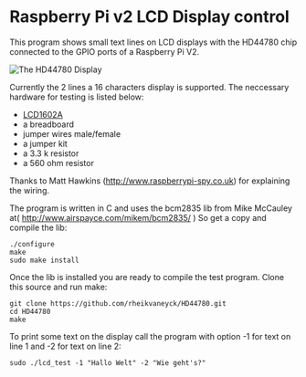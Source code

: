 Raspberry Pi v2 LCD Display control
===================================

This program shows small text lines on LCD displays with the HD44780 chip connected to the GPIO ports of a Raspberry Pi V2. 

![The HD44780 Display](https://dl.dropboxusercontent.com/u/40629133/HD44780/Display.jpg)

Currently the 2 lines a 16 characters display is supported. The neccessary 
hardware for testing is listed below: 

* [LCD1602A](https://www.google.de/#q=HD44780+2x16+buy)
* a breadboard
* jumper wires male/female
* a jumper kit
* a 3.3 k resistor
* a 560 ohm resistor

Thanks to Matt Hawkins (http://www.raspberrypi-spy.co.uk) for explaining the wiring.

The program is written in C and uses the bcm2835 lib from Mike McCauley at( http://www.airspayce.com/mikem/bcm2835/ )
So get a copy and compile the lib:

```
./configure 
make
sudo make install
```

Once the lib is installed you are ready to compile the test program. Clone this source and run make: 

```
git clone https://github.com/rheikvaneyck/HD44780.git
cd HD44780
make
```

To print some text on the display call the program with option -1 <text> for text on line 1 and -2 <text> for text on line 2:

```
sudo ./lcd_test -1 "Hallo Welt" -2 "Wie geht's?"
```

  

